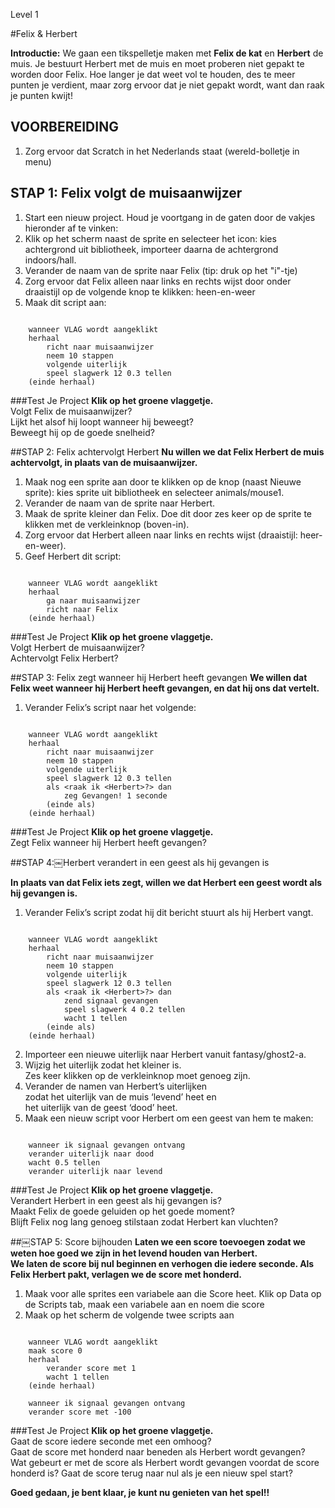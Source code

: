 Level 1

#Felix & Herbert

__Introductie:__
We gaan een tikspelletje maken met __Felix de kat__ en __Herbert__ de muis. Je bestuurt Herbert met de muis en moet proberen niet gepakt te worden door Felix. Hoe langer je dat weet vol te houden, des te meer punten je verdient, maar zorg ervoor dat je niet gepakt wordt, want dan raak je punten kwijt!

## VOORBEREIDING
1. Zorg ervoor dat Scratch in het Nederlands staat (wereld-bolletje in menu)

## STAP 1: Felix volgt de muisaanwijzer
1. Start een nieuw project.
Houd je voortgang in de gaten door de vakjes hieronder af te vinken:
2. Klik op het scherm naast de sprite en selecteer het icon: kies achtergrond uit bibliotheek, importeer daarna de achtergrond indoors/hall.
3. Verander de naam van de sprite naar Felix (tip: druk op het "i"-tje)
4. Zorg ervoor dat Felix alleen naar links en rechts wijst door onder draaistijl op de volgende knop te klikken: heen-en-weer
5. Maak dit script aan:

```scratch

    wanneer VLAG wordt aangeklikt
    herhaal
        richt naar muisaanwijzer
        neem 10 stappen
        volgende uiterlijk
        speel slagwerk 12 0.3 tellen
    (einde herhaal)
```
        
###Test Je Project
__Klik op het groene vlaggetje.__  
Volgt Felix de muisaanwijzer?  
Lijkt het alsof hij loopt wanneer hij beweegt?  
Beweegt hij op de goede snelheid?  


##STAP 2: Felix achtervolgt Herbert
__Nu willen we dat Felix Herbert de muis achtervolgt, in plaats van de muisaanwijzer.__  
1. Maak nog een sprite aan door te klikken op de knop (naast Nieuwe sprite): kies sprite uit bibliotheek en selecteer animals/mouse1.  
2. Verander de naam van de sprite naar Herbert.  
3. Maak de sprite kleiner dan Felix. Doe dit door zes keer op de sprite te klikken met de verkleinknop (boven-in).  
4. Zorg ervoor dat Herbert alleen naar links en rechts wijst (draaistijl: heer-en-weer).  
5. Geef Herbert dit script:  

```scratch
    
    wanneer VLAG wordt aangeklikt
    herhaal
        ga naar muisaanwijzer
        richt naar Felix
    (einde herhaal)
```

###Test Je Project
__Klik op het groene vlaggetje.__  
Volgt Herbert de muisaanwijzer?  
Achtervolgt Felix Herbert?  


##STAP 3: Felix zegt wanneer hij Herbert heeft gevangen
__We willen dat Felix weet wanneer hij Herbert heeft gevangen, en dat hij ons dat vertelt.__  

1. Verander Felix’s script naar het volgende:

```scratch
    
    wanneer VLAG wordt aangeklikt
    herhaal
        richt naar muisaanwijzer
        neem 10 stappen
        volgende uiterlijk
        speel slagwerk 12 0.3 tellen
        als <raak ik <Herbert>?> dan
            zeg Gevangen! 1 seconde 
        (einde als)
    (einde herhaal)
```

###Test Je Project
__Klik op het groene vlaggetje.__  
Zegt Felix wanneer hij Herbert heeft gevangen?  


##STAP 4:￼Herbert verandert in een geest als hij gevangen is

__In plaats van dat Felix iets zegt, willen we dat Herbert een geest wordt als hij gevangen is.__

1. Verander Felix’s script zodat hij dit bericht stuurt als hij Herbert vangt.

```scratch

    wanneer VLAG wordt aangeklikt
    herhaal
        richt naar muisaanwijzer
        neem 10 stappen
        volgende uiterlijk
        speel slagwerk 12 0.3 tellen
        als <raak ik <Herbert>?> dan
            zend signaal gevangen
            speel slagwerk 4 0.2 tellen
            wacht 1 tellen
        (einde als)
    (einde herhaal)
```

2. Importeer een nieuwe uiterlijk naar Herbert vanuit fantasy/ghost2-a.  
3. Wijzig het uiterlijk zodat het kleiner is.  
Zes keer klikken op de verkleinknop moet genoeg zijn.  
4. Verander de namen van Herbert’s uiterlijken  
zodat het uiterlijk van de muis ‘levend’ heet en  
het uiterlijk van de geest ‘dood’ heet.  
5. Maak een nieuw script voor Herbert om een geest van hem te maken:  

```scratch
    
    wanneer ik signaal gevangen ontvang
    verander uiterlijk naar dood
    wacht 0.5 tellen
    verander uiterlijk naar levend
```
    
###Test Je Project
__Klik op het groene vlaggetje.__  
Verandert Herbert in een geest als hij gevangen is?  
Maakt Felix de goede geluiden op het goede moment?  
Blijft Felix nog lang genoeg stilstaan zodat Herbert kan vluchten?  


##￼STAP 5: Score bijhouden
__Laten we een score toevoegen zodat we weten hoe goed we zijn in het levend houden van Herbert.  
We laten de score bij nul beginnen en verhogen die iedere seconde. Als Felix Herbert pakt, verlagen we de score met honderd.__  

1. Maak voor alle sprites een variabele aan die Score heet. Klik op Data op de Scripts tab, maak een variabele aan en noem die score  
2. Maak op het scherm de volgende twee scripts aan  

```scratch
    
    wanneer VLAG wordt aangeklikt
    maak score 0
    herhaal
        verander score met 1
        wacht 1 tellen
    (einde herhaal)
    
    wanneer ik signaal gevangen ontvang
    verander score met -100
```
    
###Test Je Project
__Klik op het groene vlaggetje.__  
Gaat de score iedere seconde met een omhoog?  
Gaat de score met honderd naar beneden als Herbert wordt gevangen?  
Wat gebeurt er met de score als Herbert wordt gevangen voordat de score honderd is? Gaat de score terug naar nul als je een nieuw spel start?  


__Goed gedaan, je bent klaar, je kunt nu genieten van het spel!!__  
